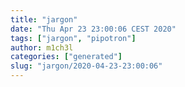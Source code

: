 ```yaml
---
title: "jargon"
date: "Thu Apr 23 23:00:06 CEST 2020"
tags: ["jargon", "pipotron"]
author: m1ch3l
categories: ["generated"]
slug: "jargon/2020-04-23-23:00:06"
---
```




